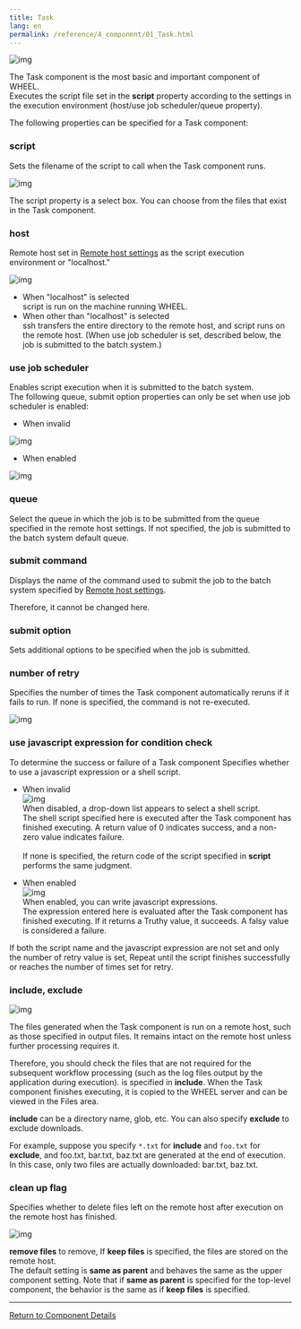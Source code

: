 ```yaml
---
title: Task
lang: en
permalink: /reference/4_component/01_Task.html
---
```


![img](./img/task.png "task")

The Task component is the most basic and important component of WHEEL.  
Executes the script file set in the __script__ property according to the settings in the execution environment (host/use job scheduler/queue property).

The following properties can be specified for a Task component:

### script
Sets the filename of the script to call when the Task component runs.

![img](./img/task_script.png "task_script")

The script property is a select box.
You can choose from the files that exist in the Task component.

### host
Remote host set in [Remote host settings]({{site.baseurl}}/how_to_boot/#remote-host-settings) as the script execution environment
or "localhost."

![img](./img/task_host.png "task_host")

- When "localhost" is selected  
script is run on the machine running WHEEL.  
- When other than "localhost" is selected  
ssh transfers the entire directory to the remote host, and script runs on the remote host. (When use job scheduler is set, described below, the job is submitted to the batch system.)

### use job scheduler
Enables script execution when it is submitted to the batch system.  
The following queue, submit option properties can only be set when use job scheduler is enabled:

- When invalid

![img](./img/task_jobScheduler_disable.png "task_jobScheduler_disable")


- When enabled

![img](./img/task_jobScheduler_enable.png "task_jobScheduler_enable")

### queue
Select the queue in which the job is to be submitted from the queue specified in the remote host settings.
If not specified, the job is submitted to the batch system default queue.

### submit command
Displays the name of the command used to submit the job to the batch system specified by [Remote host settings]({{site.baseurl}}/how_to_boot/#remote-host-settings).
<!-- This column is not actually a property of the Task component. -->  
Therefore, it cannot be changed here.

### submit option
Sets additional options to be specified when the job is submitted.

### number of retry
Specifies the number of times the Task component automatically reruns if it fails to run.
If none is specified, the command is not re-executed.

![img](./img/task_num_retry.png "task_number_of_retry")

### use javascript expression for condition check
To determine the success or failure of a Task component
Specifies whether to use a javascript expression or a shell script.

 - When invalid  
 ![img](./img/task_retry_expression_disable.png "task_retry_expression_disable")<br/>
When disabled, a drop-down list appears to select a shell script.  
The shell script specified here is executed after the Task component has finished executing.
A return value of 0 indicates success, and a non-zero value indicates failure. <br/><br/>
If none is specified, the return code of the script specified in __script__ performs the same judgment.

 - When enabled  
![img](./img/task_retry_expression_enable.png "task_retry_expression_enable")<br/>
When enabled, you can write javascript expressions.  
The expression entered here is evaluated after the Task component has finished executing.
If it returns a Truthy value, it succeeds.
A falsy value is considered a failure.

If both the script name and the javascript expression are not set and only the number of retry value is set,
Repeat until the script finishes successfully or reaches the number of times set for retry.

### include, exclude

![img](./img/include_exclude.png "include, exclude")

The files generated when the Task component is run on a remote host, such as those specified in output files.
It remains intact on the remote host unless further processing requires it.

Therefore, you should check the files that are not required for the subsequent workflow processing (such as the log files output by the application during execution).
is specified in __include__.
When the Task component finishes executing, it is copied to the WHEEL server and can be viewed in the Files area.

__include__ can be a directory name, glob, etc.
You can also specify __exclude__ to exclude downloads.

For example, suppose you specify `*.txt` for __include__ and `foo.txt` for __exclude__, and foo.txt, bar.txt, baz.txt are generated at the end of execution.
In this case, only two files are actually downloaded: bar.txt, baz.txt.

### clean up flag
Specifies whether to delete files left on the remote host after execution on the remote host has finished.

![img](./img/clean_up_flag.png "clean_up_flag")

__remove files__ to remove,
If __keep files__ is specified, the files are stored on the remote host.  
The default setting is __same as parent__ and behaves the same as the upper component setting.
Note that if __same as parent__ is specified for the top-level component, the behavior is the same as if __keep files__ is specified.



--------
[Return to Component Details]({{site.baseurl}}/reference/4_component/)

